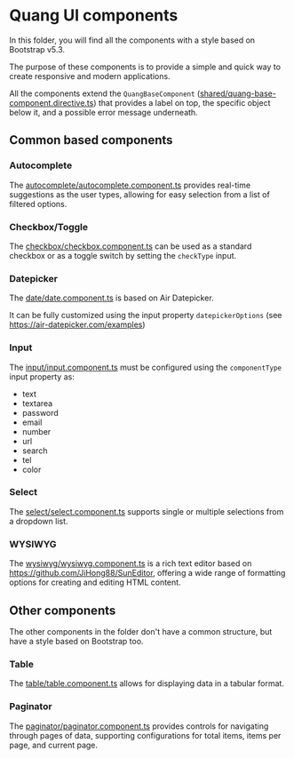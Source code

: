 # Quang UI components

In this folder, you will find all the components with a style based on Bootstrap v5.3.

The purpose of these components is to provide a simple and quick way to create responsive and modern applications.

All the components extend the `QuangBaseComponent` ([shared/quang-base-component.directive.ts](shared/quang-base-component.directive.ts))
that provides a label on top, the specific object below it, and a possible error message underneath.

## Common based components

### Autocomplete

The [autocomplete/autocomplete.component.ts](autocomplete/autocomplete.component.ts) provides real-time
suggestions as the user types, allowing for easy selection from a list of filtered options.

### Checkbox/Toggle

The [checkbox/checkbox.component.ts](checkbox/checkbox.component.ts) can be used as a standard checkbox or as a toggle switch by setting the `checkType` input.

### Datepicker

The [date/date.component.ts](date/date.component.ts) is based on Air Datepicker.

It can be fully customized using the input property `datepickerOptions` (see https://air-datepicker.com/examples)

### Input

The [input/input.component.ts](input/input.component.ts) must be configured using the `componentType` input property as:
* text
* textarea
* password
* email
* number
* url
* search
* tel
* color

### Select

The [select/select.component.ts](select/select.component.ts) supports single or multiple selections from a dropdown list.

### WYSIWYG

The [wysiwyg/wysiwyg.component.ts](wysiwyg/wysiwyg.component.ts) is a rich text editor based on https://github.com/JiHong88/SunEditor, offering a wide range of formatting options
for creating and editing HTML content.

## Other components

The other components in the folder don't have a common structure, but have a style based on Bootstrap too.

### Table

The [table/table.component.ts](table/table.component.ts) allows for displaying data in a tabular format.

### Paginator

The [paginator/paginator.component.ts](paginator/paginator.component.ts) provides controls for navigating through pages of data, supporting configurations
for total items, items per page, and current page.
